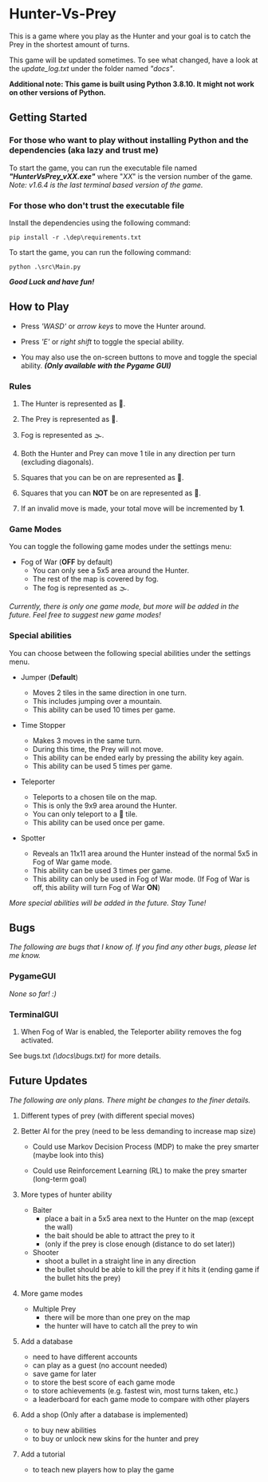 # Hunter-Vs-Prey
This is a game where you play as the Hunter and your goal is to catch the Prey in the shortest amount of turns. 

This game will be updated sometimes. To see what changed, have a look at the *update_log.txt* under the folder named *"docs"*.

**Additional note: This game is built using Python 3.8.10. It might not work on other versions of Python.**

## Getting Started

### For those who want to play without installing Python and the dependencies (aka lazy and trust me)

To start the game, you can run the executable file named ***"HunterVsPrey_vXX.exe"*** where "*XX*" is the version number of the game.
*Note: v1.6.4 is the last terminal based version of the game.*

### For those who don't trust the executable file

Install the dependencies using the following command:

    pip install -r .\dep\requirements.txt

To start the game, you can run the following command:

    python .\src\Main.py


***Good Luck and have fun!***

## How to Play
- Press *'WASD'* or *arrow keys* to move the Hunter around.

- Press *'E'*  or *right shift* to toggle the special ability.

- You may also use the on-screen buttons to move and toggle the special ability. ***(Only available with the Pygame GUI)***

### Rules
1. The Hunter is represented as 🦊.

2. The Prey is represented as 👨.

3. Fog is represented as 🌫️.

4. Both the Hunter and Prey can move 1 tile in any direction per turn (excluding diagonals).

5. Squares that you can be on are represented as 🌳.

6. Squares that you can **NOT** be on are represented as 🗻.

7. If an invalid move is made, your total move will be incremented by **1**.

### Game Modes

You can toggle the following game modes under the settings menu:

- Fog of War (**OFF** by default)
    - You can only see a 5x5 area around the Hunter.
    - The rest of the map is covered by fog.
    - The fog is represented as 🌫️.

*Currently, there is only one game mode, but more will be added in the future. Feel free to suggest new game modes!*

### Special abilities

You can choose between the following special abilities under the settings menu.

- Jumper (**Default**)

    - Moves 2 tiles in the same direction in one turn.
    - This includes jumping over a mountain.
    - This ability can be used 10 times per game.

- Time Stopper

    - Makes 3 moves in the same turn.
    - During this time, the Prey will not move.
    - This ability can be ended early by pressing the ability key again.
    - This ability can be used 5 times per game.

- Teleporter
    - Teleports to a chosen tile on the map.
    - This is only the 9x9 area around the Hunter.
    - You can only teleport to a 🌳 tile.
    - This ability can be used once per game.

- Spotter

    - Reveals an 11x11 area around the Hunter instead of the normal 5x5 in Fog of War game mode.
    - This ability can be used 3 times per game.
    - This ability can only be used in Fog of War mode. (If Fog of War is off, this ability will turn Fog of War **ON**)

*More special abilities will be added in the future. Stay Tune!*

## Bugs
*The following are bugs that I know of. If you find any other bugs, please let me know.*

### PygameGUI

*None so far! :)*

### TerminalGUI

1. When Fog of War is enabled, the Teleporter ability removes the fog activated.

See bugs.txt *(\docs\bugs.txt)* for more details.

## Future Updates
*The following are only plans. There might be changes to the finer details.*

1. Different types of prey (with different special moves)

2. Better AI for the prey (need to be less demanding to increase map size)

    - Could use Markov Decision Process (MDP) to make the prey smarter (maybe look into this)

    - Could use Reinforcement Learning (RL) to make the prey smarter (long-term goal)

3. More types of hunter ability
    - Baiter
        - place a bait in a 5x5 area next to the Hunter on the map (except the wall)
        - the bait should be able to attract the prey to it
        - (only if the prey is close enough (distance to do set later))
    - Shooter
        - shoot a bullet in a straight line in any direction
        - the bullet should be able to kill the prey if it hits it (ending game if the bullet hits the prey)

4. More game modes
    - Multiple Prey
        - there will be more than one prey on the map
        - the hunter will have to catch all the prey to win
        
6. Add a database
    - need to have different accounts
    - can play as a guest (no account needed)
    - save game for later
    - to store the best score of each game mode
    - to store achievements (e.g. fastest win, most turns taken, etc.)
    - a leaderboard for each game mode to compare with other players

7. Add a shop (Only after a database is implemented)
    - to buy new abilities
    - to buy  or unlock new skins for the hunter and prey 

8. Add a tutorial
    - to teach new players how to play the game
